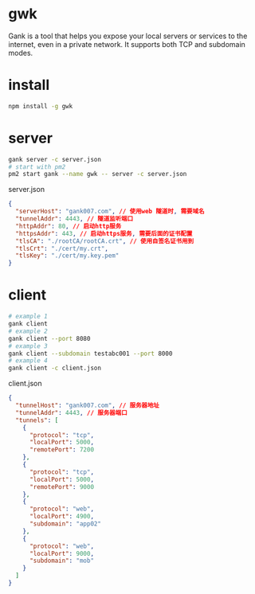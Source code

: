 # gwk

Gank is a tool that helps you expose your local servers or services to the
internet, even in a private network. It supports both TCP and subdomain modes.


# install

```bash
npm install -g gwk
```

# server

```bash
gank server -c server.json
# start with pm2
pm2 start gank --name gwk -- server -c server.json
```

server.json

```json
{
  "serverHost": "gank007.com", // 使用web 隧道时, 需要域名
  "tunnelAddr": 4443, // 隧道监听端口
  "httpAddr": 80, // 启动http服务
  "httpsAddr": 443, // 启动https服务, 需要后面的证书配置
  "tlsCA": "./rootCA/rootCA.crt", // 使用自签名证书用到
  "tlsCrt": "./cert/my.crt",
  "tlsKey": "./cert/my.key.pem"
}
```

# client

```bash
# example 1 
gank client
# example 2
gank client --port 8080
# example 3
gank client --subdomain testabc001 --port 8000
# example 4
gank client -c client.json
```

client.json

```json
{
  "tunnelHost": "gank007.com", // 服务器地址
  "tunnelAddr": 4443, // 服务器端口
  "tunnels": [
    {
      "protocol": "tcp",
      "localPort": 5000,
      "remotePort": 7200
    },
    {
      "protocol": "tcp",
      "localPort": 5000,
      "remotePort": 9000
    },
    {
      "protocol": "web",
      "localPort": 4900,
      "subdomain": "app02"
    },
    {
      "protocol": "web",
      "localPort": 9000,
      "subdomain": "mob"
    }
  ]
}
```
